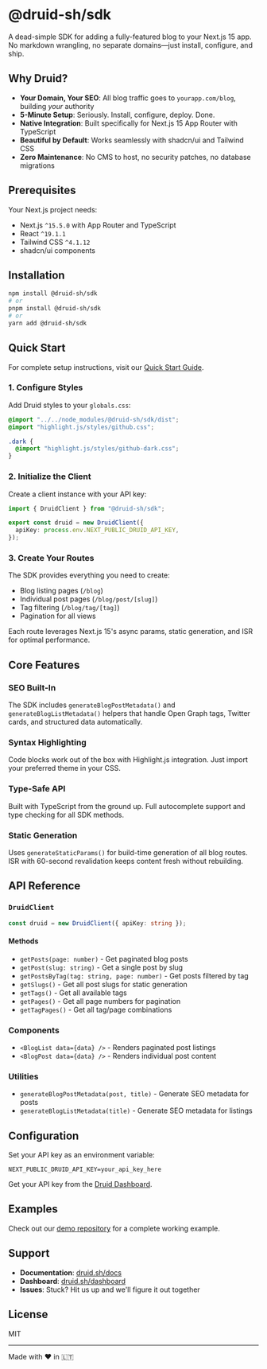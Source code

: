 # @druid-sh/sdk

A dead-simple SDK for adding a fully-featured blog to your Next.js 15 app. No markdown wrangling, no separate domains—just install, configure, and ship.

## Why Druid?

- **Your Domain, Your SEO**: All blog traffic goes to `yourapp.com/blog`, building _your_ authority
- **5-Minute Setup**: Seriously. Install, configure, deploy. Done.
- **Native Integration**: Built specifically for Next.js 15 App Router with TypeScript
- **Beautiful by Default**: Works seamlessly with shadcn/ui and Tailwind CSS
- **Zero Maintenance**: No CMS to host, no security patches, no database migrations

## Prerequisites

Your Next.js project needs:

- Next.js `^15.5.0` with App Router and TypeScript
- React `^19.1.1`
- Tailwind CSS `^4.1.12`
- shadcn/ui components

## Installation

```bash
npm install @druid-sh/sdk
# or
pnpm install @druid-sh/sdk
# or
yarn add @druid-sh/sdk
```

## Quick Start

For complete setup instructions, visit our [Quick Start Guide](https://druid.sh/docs/quick-start).

### 1. Configure Styles

Add Druid styles to your `globals.css`:

```css
@import "../../node_modules/@druid-sh/sdk/dist";
@import "highlight.js/styles/github.css";

.dark {
  @import "highlight.js/styles/github-dark.css";
}
```

### 2. Initialize the Client

Create a client instance with your API key:

```typescript
import { DruidClient } from "@druid-sh/sdk";

export const druid = new DruidClient({
  apiKey: process.env.NEXT_PUBLIC_DRUID_API_KEY,
});
```

### 3. Create Your Routes

The SDK provides everything you need to create:

- Blog listing pages (`/blog`)
- Individual post pages (`/blog/post/[slug]`)
- Tag filtering (`/blog/tag/[tag]`)
- Pagination for all views

Each route leverages Next.js 15's async params, static generation, and ISR for optimal performance.

## Core Features

### SEO Built-In

The SDK includes `generateBlogPostMetadata()` and `generateBlogListMetadata()` helpers that handle Open Graph tags, Twitter cards, and structured data automatically.

### Syntax Highlighting

Code blocks work out of the box with Highlight.js integration. Just import your preferred theme in your CSS.

### Type-Safe API

Built with TypeScript from the ground up. Full autocomplete support and type checking for all SDK methods.

### Static Generation

Uses `generateStaticParams()` for build-time generation of all blog routes. ISR with 60-second revalidation keeps content fresh without rebuilding.

## API Reference

### `DruidClient`

```typescript
const druid = new DruidClient({ apiKey: string });
```

#### Methods

- `getPosts(page: number)` - Get paginated blog posts
- `getPost(slug: string)` - Get a single post by slug
- `getPostsByTag(tag: string, page: number)` - Get posts filtered by tag
- `getSlugs()` - Get all post slugs for static generation
- `getTags()` - Get all available tags
- `getPages()` - Get all page numbers for pagination
- `getTagPages()` - Get all tag/page combinations

### Components

- `<BlogList data={data} />` - Renders paginated post listings
- `<BlogPost data={data} />` - Renders individual post content

### Utilities

- `generateBlogPostMetadata(post, title)` - Generate SEO metadata for posts
- `generateBlogListMetadata(title)` - Generate SEO metadata for listings

## Configuration

Set your API key as an environment variable:

```env
NEXT_PUBLIC_DRUID_API_KEY=your_api_key_here
```

Get your API key from the [Druid Dashboard](https://druid.sh/dashboard).

## Examples

Check out our [demo repository](https://github.com/druid-sh/demo) for a complete working example.

## Support

- **Documentation**: [druid.sh/docs](https://druid.sh/docs)
- **Dashboard**: [druid.sh/dashboard](https://druid.sh/dashboard)
- **Issues**: Stuck? Hit us up and we'll figure it out together

## License

MIT

---

Made with ❤️ in 🇱🇹
